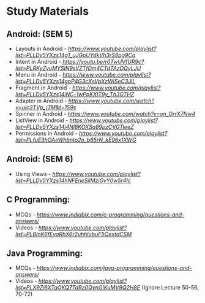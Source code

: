 # Study Materials

## Android: (SEM 5)
  - Layouts in Android - 
  *https://www.youtube.com/playlist?list=PLLDv5YXzs14g1_uJGpUYdkVh3rS8pg9Ca*
  - Intent in Android - 
  *https://youtu.be/r0TwUVfUR9c?list=PLRKyZvuMYSIN9sVZTfDm4CTdTAzDQyLJU*
  - Menu in Android - 
  *https://www.youtube.com/playlist?list=PLLDv5YXzs14gpP4G3cXsVpXzWlSeC3JiL*
  - Fragment in Android - 
  *https://www.youtube.com/playlist?list=PLLDv5YXzs14iNC-1wPpKXIT9y_Th3GTHZ*
  - Adapter in Android - 
  *https://www.youtube.com/watch?v=uic3TVp_j3M&t=159s*
  - Spinner in Android - 
  *https://www.youtube.com/watch?v=on_OrrX7Nw4* 
  - ListView in Android - 
  *https://www.youtube.com/playlist?list=PLLDv5YXzs14j4Nl8KOXSa89pzCVGTteeZ*
  - Permissions in Android -
  *https://www.youtube.com/playlist?list=PLfuE3hOAeWhbnto2o_b65rN_kE96x1XWG*

## Android: (SEM 6)
  - Using Views -
  *https://www.youtube.com/playlist?list=PLLDv5YXzs14hNFEneSilMziGvY0w5r4Ic*

## C Programming: 
  - MCQs -
  *https://www.indiabix.com/c-programming/questions-and-answers/*
  - Videos - 
  *https://www.youtube.com/playlist?list=PLBlnK6fEyqRhX6r2uhhlubuF5QextdCSM*
  
## Java Programming:
  - MCQs -
  *https://www.indiabix.com/java-programming/questions-and-answers/*
  - Videos - 
  *https://www.youtube.com/playlist?list=PLX9Zi6XTqOKQ7TdRz0QynGIKuMV9Q2H8E*
  (Ignore Lecture 50-56, 70-72)
